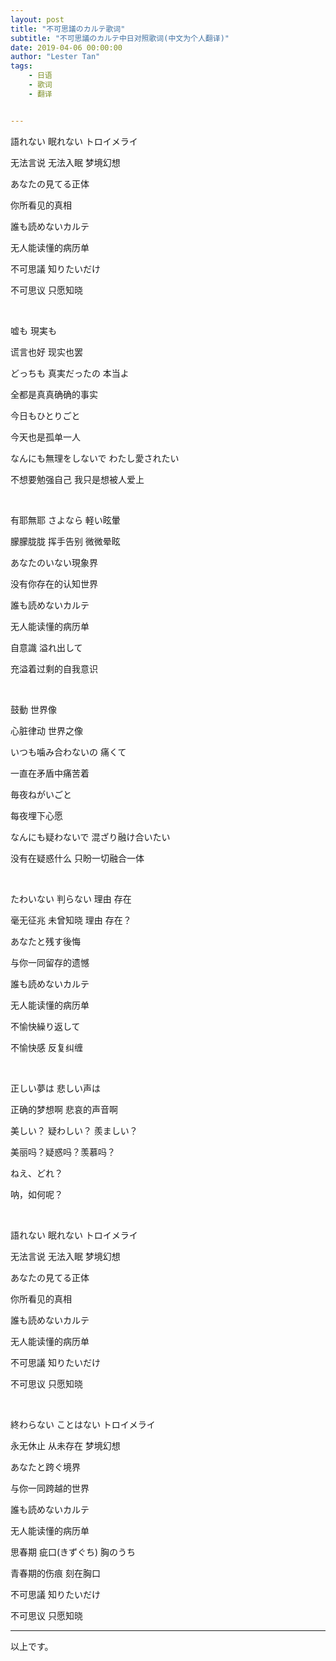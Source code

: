 ```yaml
---
layout: post
title: "不可思議のカルテ歌词"
subtitle: "不可思議のカルテ中日对照歌词(中文为个人翻译)"
date: 2019-04-06 00:00:00
author: "Lester Tan"
tags: 
    - 日语
    - 歌词
    - 翻译


---
```


語れない 眠れない トロイメライ

无法言说 无法入眠 梦境幻想

あなたの見てる正体

你所看见的真相

誰も読めないカルテ

无人能读懂的病历单

不可思議 知りたいだけ

不可思议 只愿知晓

 <br/>

嘘も 現実も

谎言也好 现实也罢

どっちも 真実だったの 本当よ

全都是真真确确的事实

今日もひとりごと

今天也是孤单一人

なんにも無理をしないで わたし愛されたい

不想要勉强自己 我只是想被人爱上

  <br/>

有耶無耶 さよなら 軽い眩暈

朦朦胧胧 挥手告别 微微晕眩

あなたのいない現象界

没有你存在的认知世界

誰も読めないカルテ

无人能读懂的病历单

自意識 溢れ出して

充溢着过剩的自我意识

  <br/>

鼓動 世界像

心脏律动 世界之像

いつも噛み合わないの 痛くて

一直在矛盾中痛苦着

毎夜ねがいごと

每夜埋下心愿

なんにも疑わないで 混ざり融け合いたい

没有在疑惑什么 只盼一切融合一体

  <br/>

たわいない 判らない 理由 存在

毫无征兆 未曾知晓 理由 存在？

あなたと残す後悔

与你一同留存的遗憾

誰も読めないカルテ

无人能读懂的病历单

不愉快繰り返して

不愉快感 反复纠缠

  <br/>

正しい夢は 悲しい声は

正确的梦想啊 悲哀的声音啊

美しい？ 疑わしい？ 羨ましい？

美丽吗？疑惑吗？羡慕吗？

ねえ、どれ？

呐，如何呢？

  <br/>

語れない 眠れない トロイメライ

无法言说 无法入眠 梦境幻想

あなたの見てる正体

你所看见的真相

誰も読めないカルテ

无人能读懂的病历单

不可思議 知りたいだけ

不可思议 只愿知晓

  <br/>

終わらない ことはない トロイメライ

永无休止 从未存在 梦境幻想

あなたと跨ぐ境界

与你一同跨越的世界

誰も読めないカルテ

无人能读懂的病历单

思春期 疵口(きずぐち) 胸のうち

青春期的伤痕 刻在胸口

不可思議 知りたいだけ

不可思议 只愿知晓

---

以上です。